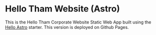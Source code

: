 # Hello Tham Website (Astro)

This is the Hello Tham Corporate Website Static Web App built using the
[Hello Astro](https://github.com/hellotham/hello-astro) starter. This version is deployed on Github Pages.